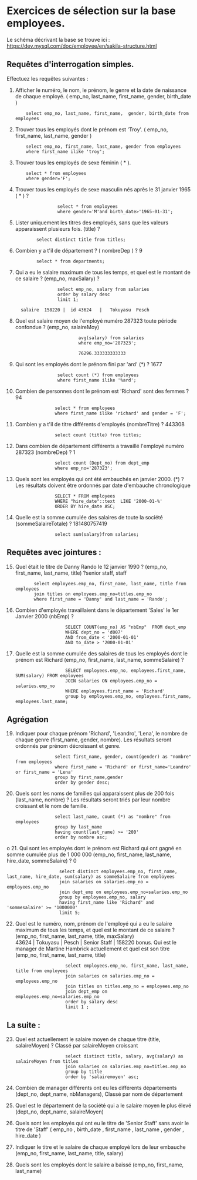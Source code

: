 # Exercices de sélection sur la base employees. 

Le schéma décrivant la base se trouve ici : https://dev.mysql.com/doc/employee/en/sakila-structure.html


## Requêtes d'interrogation simples. 
Effectuez les requêtes suivantes : 

 1. Afficher le numéro, le nom, le prénom, le genre et la date de naissance de chaque employé. ( emp_no, last_name, first_name,  gender, birth_date )

            select emp_no, last_name, first_name,  gender, birth_date from employees


 2. Trouver tous les employés dont le prénom est 'Troy'. ( emp_no, first_name, last_name, gender )

            select emp_no, first_name, last_name, gender from employees
            where first_name ilike 'troy';

 3. Trouver tous les employés de sexe féminin ( * ).

            select * from employees
            where gender='F';

 4. Trouver tous les employés de sexe masculin nés après le 31 janvier 1965 ( * ) ?

                        select * from employees
                        where gender='M'and birth_date>'1965-01-31';

 5. Lister uniquement les titres des employés, sans que les valeurs apparaissent plusieurs fois. (title) ?

                select distinct title from titles;
            
 6. Combien y a t'il de département ? ( nombreDep ) ? 9

                select * from departments; 

 7. Qui a eu le salaire maximum de tous les temps, et quel est le montant de ce salaire ? (emp_no, maxSalary) ?

                        select emp_no, salary from salaries
                        order by salary desc
                        limit 1;

          salaire  158220 |  id 43624   |   Tokuyasu  Pesch 

 8. Quel est salaire moyen de l'employé numéro 287323 toute période confondue ?  (emp_no, salaireMoy)
 
                                avg(salary) from salaries
                                where emp_no='287323'; 

                                76296.333333333333

 9. Qui sont les employés dont le prénom fini par 'ard' (*) ? 1677

                        select count (*) from employees
                        where first_name ilike '%ard';

 10. Combien de personnes dont le prénom est 'Richard' sont des femmes ? 94

                        select * from employees
                        where first_name ilike 'richard' and gender = 'F';


 11. Combien y a t'il de titre différents d'employés (nombreTitre) ? 443308

                        select count (title) from titles;           

 12. Dans combien de département différents a travaillé l'employé numéro 287323 (nombreDep) ? 1

                        select count (Dept_no) from dept_emp
                        where emp_no='287323';

 
 13. Quels sont les employés qui ont été embauchés en janvier 2000. (*) ? Les résultats doivent être ordonnés par date d'embauche chronologique

                        SELECT * FROM employees
                        WHERE "hire_date"::text  LIKE '2000-01-%'
                        ORDER BY hire_date ASC;
 
 14. Quelle est la somme cumulée des salaires de toute la société (sommeSalaireTotale) ? 181480757419

                        select sum(salary)from salaries;


## Requêtes avec jointures :
 15. Quel était le titre de Danny Rando le 12 janvier 1990 ? (emp_no, first_name, last_name, title) ?senior staff, staff

                select employees.emp_no, first_name, last_name, title from employees
                join titles on employees.emp_no=titles.emp_no
                where first_name = 'Danny' and last_name = 'Rando';

 16. Combien d'employés travaillaient dans le département 'Sales' le 1er Janvier 2000 (nbEmp) ? 

                            SELECT COUNT(emp_no) AS "nbEmp"  FROM dept_emp
                            WHERE dept_no = 'd007'
                            AND from_date < '2000-01-01'
                            AND to_date > '2000-01-01'


 18. Quelle est la somme cumulée des salaires de tous les employés dont le prénom est Richard (emp_no, first_name, last_name, sommeSalaire) ?

                            SELECT employees.emp_no, employees.first_name, SUM(salary) FROM employees
                            JOIN salaries ON employees.emp_no = salaries.emp_no
                            WHERE employees.first_name = 'Richard'
                            group by employees.emp_no, employees.first_name, employees.last_name;

## Agrégation

 19. Indiquer pour chaque prénom 'Richard', 'Leandro', 'Lena', le nombre de chaque genre (first_name, gender, nombre). Les résultats seront ordonnés par prénom décroissant et genre. 

                        select first_name, gender, count(gender) as "nombre" from employees
                        where first_name = 'Richard' or first_name='Leandro' or first_name = 'Lena'
                        group by first_name,gender
                        order by gender desc;

 20. Quels sont les noms de familles qui apparaissent plus de 200 fois (last_name, nombre) ? Les résultats seront triés par leur nombre croissant et le nom de famille.

                        select last_name, count (*) as "nombre" from employees
                        group by last_name
                        having count(last_name) >= '200'
                        order by nombre asc;
o
 21. Qui sont les employés dont le prénom est Richard qui ont gagné en somme cumulée plus de 1 000 000 (emp_no, first_name, last_name, hire_date, sommeSalaire) ? 0

                        select distinct employees.emp_no, first_name, last_name, hire_date, sum(salary) as sommeSalaire from employees
                        join salaries on salaries.emp_no = employees.emp_no
                        join dept_emp on employees.emp_no=salaries.emp_no
                        group by employees.emp_no, salary
                        having first_name like 'Richard' and 'sommesalaire' >= '1000000'
                        limit 5;
                        
                        
                        


                        
 22. Quel est le numéro, nom, prénom  de l'employé qui a eu le salaire maximum de tous les temps, et quel est le montant de ce salaire ? (emp_no, first_name, last_name, title, maxSalary)    
 43624 | Tokuyasu   | Pesch     | Senior Staff | 158220
 bonus. Qui est le manager de Martine Hambrick actuellement et quel est son titre (emp_no, first_name, last_name, title) 

                            select employees.emp_no, first_name, last_name, title from employees
                            join salaries on salaries.emp_no = employees.emp_no
                            join titles on titles.emp_no = employees.emp_no
                            join dept_emp on employees.emp_no=salaries.emp_no
                            order by salary desc
                            limit 1 ;


## La suite : 
 23. Quel est actuellement le salaire moyen de chaque titre  (title, salaireMoyen) ? Classé par salaireMoyen croissant

                            select distinct title, salary, avg(salary) as salaireMoyen from titles
                            join salaries on salaries.emp_no=titles.emp_no
                            group by title
                            order by 'salairemoyen' asc;
                            


 24. Combien de manager différents ont eu les différents départements (dept_no, dept_name, nbManagers), Classé par nom de département



 25. Quel est le département de la société qui a le salaire moyen le plus élevé (dept_no, dept_name, salaireMoyen) 

 26. Quels sont les employés qui ont eu le titre de 'Senior Staff' sans avoir le titre de 'Staff' ( emp_no , birth_date , first_name , last_name , gender , hire_date )

 27. Indiquer le titre et le salaire de chaque employé lors de leur embauche (emp_no, first_name, last_name, title, salary)

 28. Quels sont les employés dont le salaire a baissé (emp_no, first_name, last_name)
